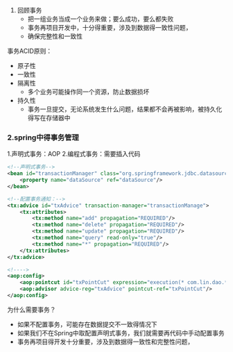 1. 回顾事务
	* 把一组业务当成一个业务来做；要么成功，要么都失败
	* 事务再项目开发中，十分得重要，涉及到数据得一致性问题，
	* 确保完整性和一致性

事务ACID原则：
* 原子性
* 一致性
* 隔离性
	* 多个业务可能操作同一个资源，防止数据损坏
* 持久性
	* 事务一旦提交，无论系统发生什么问题，结果都不会再被影响，被持久化得写在存储器中

### 2.spring中得事务管理
1.声明式事务：AOP
2.编程式事务：需要插入代码

```xml
<!--声明式事务-->
<bean id="transactionManager" class="org.springframework.jdbc.datasource.DataSourceTransactionManage">
	<property name="dataSource" ref="dataSource"/>
</bean>

<!--配置事务通知：-->
<tx:advice id="txAdvice" transaction-manager="transactionManage">
	<tx:attributes>
		<tx:method name="add" propagation="REQUIRED"/>
		<tx:method name="delete" propagation="REQUIRED"/>
		<tx:method name="update" propagation="REQUIRED"/>
		<tx:method name="query" read-only="true"/>
		<tx:method name="*" propagation="REQUIRED"/>
	</tx:attributes>
</tx:advice>

<!---->
<aop:config>
	<aop:pointcut id="txPointCut" expression="execution(* com.lin.dao.*.*(..))"/>
	<aop:advisor advice-reg="txAdvice" pointcut-ref="txPointCut"/>
</aop:config>
```

为什么需要事务？
* 如果不配置事务，可能存在数据提交不一致得情况下
* 如果我们不在Spring中取配置声明式事务，我们就需要再代码中手动配置事务
* 事务再项目得开发十分重要，涉及到数据得一致性和完整性问题，